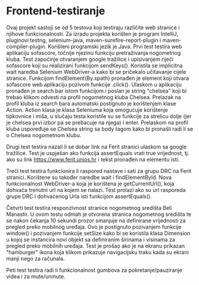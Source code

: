 # Frontend-testiranje
Ovaj projekt sastoji se od 5 testova koji testiraju različite web stranice i njihove funkcionalnosti. Za izradu projekta korišten je program IntelliJ, pluginovi testng, selenium-java, maven-surefire-report-plugin i maven-compiler-plugin. Korišteni programski jezik je Java. Prvi test testira web aplikaciju sofascore, točnije njezinu funkciju pretraživanja nogometnog kluba. Test započinje otvaranjem google tražilice i upisivanjem riječi sofascore koji su realizirani funkcijom sendKeys(). Koristila se implicitna wait naredba Selenium WebDriver-a kako bi se pričekalo učitavanje cijele stranice. Funkcijom findElement(By.xpath) pronađen je element koji otvara sofascore web aplikaciju pozivom funkcije .click(). Ulaskom u aplikaciju pronađen je search bar istom funkcijom i poslan je string "chelsea" koji bi trebao klikom odvesti na profil nogometnog kluba Chelsea. Prelazak na profil kluba iz search bara automatski postignuto je korištenjem klase Action. Action klasa je klasa Seleniuma koja omogućuje korištenje tipkovnice i miša, u slučaju testa koristile su se funkcije za strelicu dolje (jer je chelsea prvi izbor pa se prebacuje na njega) i enter. Prelaskom na profil kluba uspoređuje se Chelsea string sa body tagom kako bi pronašli radi li se o Chelsea nogometnom klubu.

Drugi test testira nazali li se dobar link na Ferit stranici ulaskom sa google tražilice. Test je uspješan ako funkcija assertEquals vrati true vrijednost, tj. ako su link https://www.ferit.unios.hr i tekst pronađen na elementu isti.

Treći test testira funkcionira li raspored nastave i sati za grupu DRC na Ferit stranici. Korištene su također naredbe wait i findElementById. Nova funkcionalnost WebDriver-a koja je korištena je getCurrentUrl(), koja dohvaća trenutni url na kojem se nalazi. Test prolazi ako su url rasporeda grupe DRC i dohvaćenog Urla isti funkcijom assertEquals().

Četvrti test testira responzivnost stranice nogometnog središta Beli Manastir. U ovom testu odmah je otvorena stranica nogometnog središta te se nakon čekanja 10 sekundi prozor smanjuje na definirane vrijednosti za pregled preko mobilnog uređaja. Ovo je postignuto pozivanjem funkcije window() i pozivanjem funkcije setSize kako bi se koristila klasa Dimension u kojoj se instancira novi objekt sa definiranim širinama i visinama za pregled preko mobilnih uređaja. Test je prošao ako je na ekranu prikazan "hamburger" ikona koja klikom prikazuje navigacijsku traku kada su ekrani manji nego za računala.

Peti test testira radi li funkcionalnost gumbova za pokretanje/pauziranje videa i za mute/unmute.
